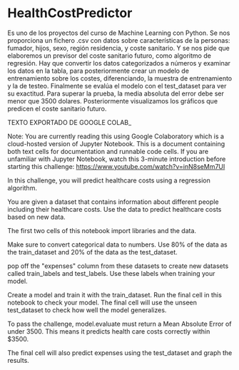 # HealthCostPredictor
Es uno de los proyectos del curso de Machine Learning con Python. Se nos proporciona un fichero .csv con datos sobre características de la personas: fumador, hijos, sexo, región residencia, y coste sanitario. Y se nos pide que elaboremos un previsor del coste sanitario futuro, como algoritmo de regresión. Hay que convertir los datos categorizados a números y examinar los datos en la tabla, para posteriormente crear un modelo de entrenamiento sobre los costes, diferenciando, la muestra de entrenamiento y la de testeo. Finalmente se evalúa el modelo con el test_dataset para ver su exactitud. Para superar la prueba, la media absoluta del error debe ser menor que 3500 dolares. Posteriormente visualizamos los gráficos  que predicen el coste sanitario futuro.

TEXTO EXPORTADO DE GOOGLE COLAB_

Note: You are currently reading this using Google Colaboratory which is a cloud-hosted version of Jupyter Notebook. This is a document containing both text cells for documentation and runnable code cells. If you are unfamiliar with Jupyter Notebook, watch this 3-minute introduction before starting this challenge: https://www.youtube.com/watch?v=inN8seMm7UI

In this challenge, you will predict healthcare costs using a regression algorithm.

You are given a dataset that contains information about different people including their healthcare costs. Use the data to predict healthcare costs based on new data.

The first two cells of this notebook import libraries and the data.

Make sure to convert categorical data to numbers. Use 80% of the data as the train_dataset and 20% of the data as the test_dataset.

pop off the "expenses" column from these datasets to create new datasets called train_labels and test_labels. Use these labels when training your model.

Create a model and train it with the train_dataset. Run the final cell in this notebook to check your model. The final cell will use the unseen test_dataset to check how well the model generalizes.

To pass the challenge, model.evaluate must return a Mean Absolute Error of under 3500. This means it predicts health care costs correctly within $3500.

The final cell will also predict expenses using the test_dataset and graph the results.
